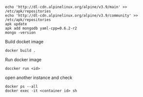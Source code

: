     echo 'http://dl-cdn.alpinelinux.org/alpine/v3.9/main' >> /etc/apk/repositories
    echo 'http://dl-cdn.alpinelinux.org/alpine/v3.9/community' >> /etc/apk/repositories
    apk update
    apk add mongodb yaml-cpp=0.6.2-r2
    mongo -version

Build docket image

    docker build .

Run docker image

    doccker run <id>
    
open another instance and check

    docker ps --all
    docker exec -it <container id> sh